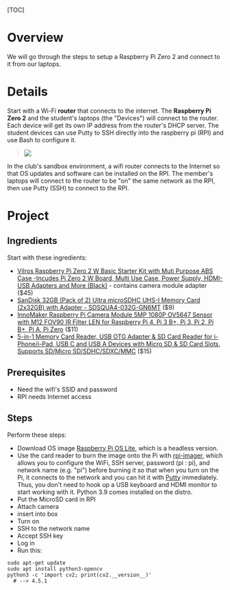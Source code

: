 [TOC]

# Overview

We will go through the steps to setup a Raspberry Pi Zero 2 and connect to it from our laptops.

# Details

Start with a Wi-Fi **router** that connects to the internet. The **Raspberry Pi Zero 2** and the student's laptops (the "Devices") will connect to the router. Each device will get its own IP address from the router's DHCP server. The student devices can use Putty to SSH directly into the raspberry pi (RPI) and use Bash to configure it.

> ![](/static/images/rpizero1.png)

In the club's sandbox environment, a wifi router connects to the Internet so that OS updates and software can be installed on the RPI. The member's laptops will connect to the router to be "on" the same network as the RPI, then use Putty (SSH) to connect to the RPI.

# Project

## Ingredients

Start with these ingredients:

* [Vilros Raspberry Pi Zero 2 W Basic Starter Kit with Muti Purpose ABS Case -Incudes Pi Zero 2 W Board, Multi Use Case, Power Supply, HDMI-USB Adapters and More (Black)](https://www.amazon.com/Vilros-Raspberry-Incudes-HDMI-USB-Adapters/dp/B09M1PS35R) - contains camera module adapter ($45)
* [SanDisk 32GB (Pack of 2) Ultra microSDHC UHS-I Memory Card (2x32GB) with Adapter - SDSQUA4-032G-GN6MT](https://www.amazon.com/dp/B08J4HJ98L) ($9)
* [InnoMaker Raspberry Pi Camera Module 5MP 1080P OV5647 Sensor with M12 FOV90 IR Filter LEN for Raspberry Pi 4, Pi 3 B+, Pi 3, Pi 2, Pi B+, Pi A, Pi Zero](https://www.amazon.com/gp/product/B07G9VLPZH) ($11)
* [5-in-1 Memory Card Reader, USB OTG Adapter & SD Card Reader for i-Phone/i-Pad, USB C and USB A Devices with Micro SD & SD Card Slots, Supports SD/Micro SD/SDHC/SDXC/MMC](https://www.amazon.com/Memory-Reader-Adapter-Devices-Supports/dp/B0BLSRSVX5) ($15)

## Prerequisites

* Need the wifi's SSID and password
* RPI needs Internet access

## Steps

Perform these steps:

* Download OS image [Raspberry Pi OS Lite](https://www.raspberrypi.com/software/operating-systems/#raspberry-pi-os-64-bit), which is a headless version.
* Use the card reader to burn the image onto the Pi with [rpi-imager](https://learn.adafruit.com/raspberry-pi-zero-creation/using-rpi-imager), which allows you to configure the WiFi, SSH server, password (pi : pi), and network name (e.g. "pi") before burning it so that when you turn on the Pi, it connects to the network and you can hit it with [Putty](https://en.wikipedia.org/wiki/PuTTY) immediately. Thus, you don't need to hook up a USB keyboard and HDMI monitor to start working with it. Python 3.9 comes installed on the distro.
* Put the MicroSD card in RPI
* Attach camera
* insert into box
* Turn on
* SSH to the network name
* Accept SSH key
* Log in
* Run this:

```
sudo apt-get update
sudo apt install python3-opencv
python3 -c 'import cv2; print(cv2.__version__)'
  # --> 4.5.1
```
